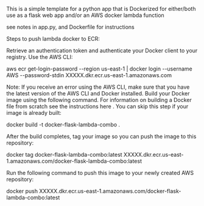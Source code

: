 This is a simple template for a python app that is Dockerized for
either/both use as a 
flask web app
and/or an
AWS docker lambda function

see notes in app.py, and Dockerfile for instructions

Steps to push lambda docker to ECR:

Retrieve an authentication token and authenticate your Docker client to your registry.
Use the AWS CLI:

aws ecr get-login-password --region us-east-1 | docker login --username AWS --password-stdin XXXXX.dkr.ecr.us-east-1.amazonaws.com

Note: If you receive an error using the AWS CLI, make sure that you have the latest version of the AWS CLI and Docker installed.
Build your Docker image using the following command. For information on building a Docker file from scratch see the instructions here 
. You can skip this step if your image is already built:

docker build -t docker-flask-lambda-combo .

After the build completes, tag your image so you can push the image to this repository:

docker tag docker-flask-lambda-combo:latest XXXXX.dkr.ecr.us-east-1.amazonaws.com/docker-flask-lambda-combo:latest

Run the following command to push this image to your newly created AWS repository:

docker push XXXXX.dkr.ecr.us-east-1.amazonaws.com/docker-flask-lambda-combo:latest

